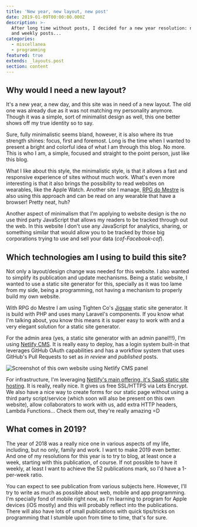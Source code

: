 ```yaml
---
title: 'New year, new layout, new post'
date: 2019-01-09T00:00:00.000Z
description: >-
  After long time without posts, I decided for a new year resolution: new layout
  and weekly posts...
categories:
  - miscellanea
  - programming
featured: true
extends: _layouts.post
section: content
---
```

## Why would I need a new layout?

It's a new year, a new day, and this site was in need of a new layout. The old one was already due as it was not matching my personality anymore. Though it was a simple, sort of minimalist design as well, this one better shows off my true identity so to say.

Sure, fully minimalistic seems bland, however, it is also where its true strength shines: focus, first and foremost. Long is the time when I wanted to present a bright and colorful idea of what I am  through this blog. No more. This is who I am, a simple, focused and straight to the point person, just like this blog.

What I like about this style, the minimalistic style, is that it allows a fast and responsive experience of sites without much work. What's even more interesting is that it also brings the possibility to read websites on wearables, like the Apple Watch. Another site I manage, [RPG do Mestre](https://www.rpgdomestre.com) is also using this approach and can be read on any wearable that have a browser! Pretty neat, huh?

Another aspect of minimalism that I'm applying to website design is the _no_ use third party JavaScript that allows my readers to be tracked through out the web. In this website I don't use any JavaScript for analytics, sharing, or something similar that would allow you to be tracked by those big corporations trying to use and sell your data (_cof-Facebook-cof_).

## Which technologies am I using to build this site?

Not only a layout/design change was needed for this website. I also wanted to simplify its publication and update mechanisms. Being a static website, I wanted to use a static site generator for this, specially as it was too lame from my side, being a programming, not having a mechanism to properly build my own website.

With RPG do Mestre I am using Tighten Co's [Jigsaw](https://jigsaw.tighten.co/) static site generator. It is build with PHP and uses many Laravel's components. If you know what I'm talking about, you know this means it is super easy to work with and a very elegant solution for a static site generator.

For the admin area (yes, a static site generator with an admin panel!!!), I'm using [Netlify CMS](http://netlifycms.org). It is really easy to deploy, has a login system built-in that leverages GitHub OAuth capabilities and has a workflow system that uses GitHub's Pull Requests to set as _in review_ and _published_ posts.

![Screenshot of this own website using Netlify CMS panel](/assets/images/uploads/captura-de-tela-erickpatrick.net.png "Screenshot of this own website using Netlify CMS panel")

For infrastructure, I'm leveraging [Netlify's main offering, it's SaaS static site hosting](https://www.netlify.com/). It is really, really nice. It gives us free SSL/HTTPS via Lets Encrypt. We also have a nice way to create forms for our static page without using a third party script/service (which soon will also be present on this own website), allow collaborators to work with us, add extra HTTP headers, Lambda Functions... Check them out, they're really amazing =D

## What comes in 2019?

The year of 2018 was a really nice one in various aspects of my life, including, but no only, family and work. I want to make 2019 even better. And one of my resolutions for this year is to try to blog, at least once a week, starting with this publication, of course. If not possible to have it weekly, at least I want to achieve the 52 publications mark, so I'd have a 1-per-week ratio.

You can expect to see publication from various subjects here. However, I'll try to write as much as possible about web, mobile and app programming. I'm specially fond of mobile right now, as I'm learning to program for Apple devices (iOS mostly) and this will probably reflect into the publications. There will also have lots of small publications with quick tips/tricks on programming that I stumble upon from time to time, that's for sure.

##
